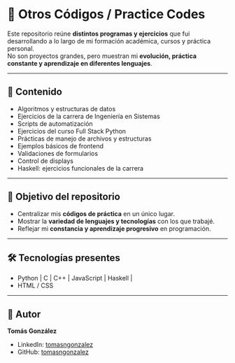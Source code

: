 # 📂 Otros Códigos / Practice Codes

Este repositorio reúne **distintos programas y ejercicios** que fui desarrollando a lo largo de mi formación académica, cursos y práctica personal.  
No son proyectos grandes, pero muestran mi **evolución, práctica constante y aprendizaje en diferentes lenguajes**.

---

## 📌 Contenido

  - Algoritmos y estructuras de datos
  - Ejercicios de la carrera de Ingeniería en Sistemas
  - Scripts de automatización
  - Ejercicios del curso Full Stack Python
  - Prácticas de manejo de archivos y estructuras
  - Ejemplos básicos de frontend
  - Validaciones de formularios
  - Control de displays
  - Haskell: ejercicios funcionales de la carrera

---

## 🎯 Objetivo del repositorio

- Centralizar mis **códigos de práctica** en un único lugar.  
- Mostrar la **variedad de lenguajes y tecnologías** con los que trabajé.  
- Reflejar mi **constancia y aprendizaje progresivo** en programación.  

---

## 🛠️ Tecnologías presentes

- Python | C | C++ | JavaScript | Haskell |
- HTML / CSS  

---

## 👤 Autor

**Tomás González**  
- LinkedIn: [tomasngonzalez](https://www.linkedin.com/in/tomasngonzalez)  
- GitHub: [tomasngonzalez](https://github.com/tomasngonzalez)  
